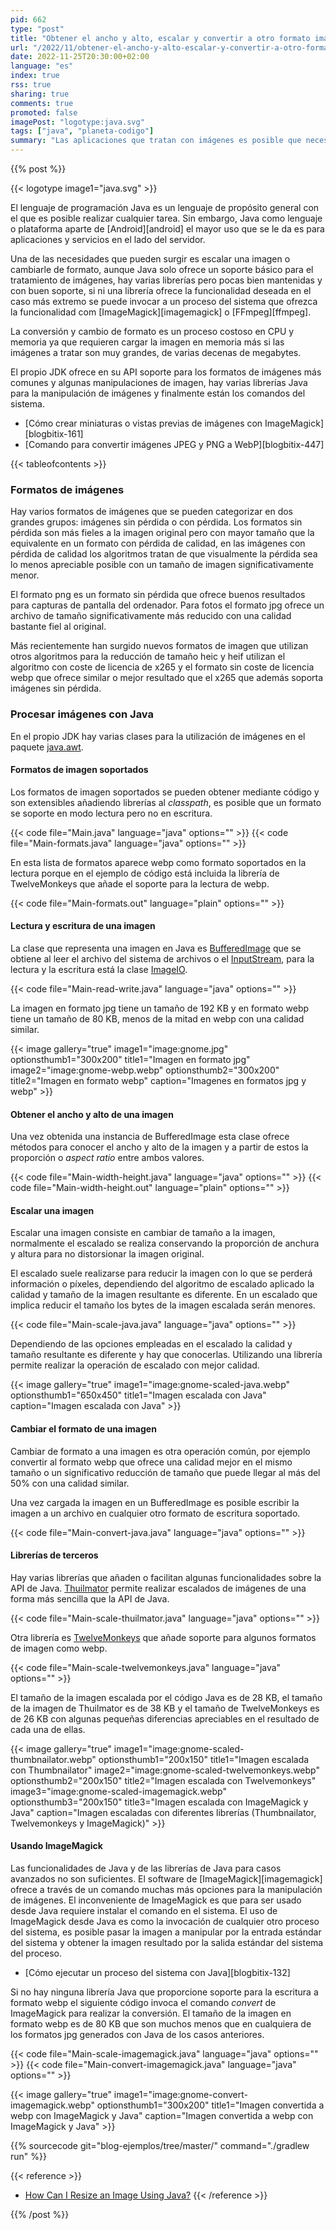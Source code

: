 ```yaml
---
pid: 662
type: "post"
title: "Obtener el ancho y alto, escalar y convertir a otro formato imágenes con Java"
url: "/2022/11/obtener-el-ancho-y-alto-escalar-y-convertir-a-otro-formato-imagenes-con-java/"
date: 2022-11-25T20:30:00+02:00
language: "es"
index: true
rss: true
sharing: true
comments: true
promoted: false
imagePost: "logotype:java.svg"
tags: ["java", "planeta-codigo"]
summary: "Las aplicaciones que tratan con imágenes es posible que necesiten conocer algunos datos de la imagen como anchura y altura, realizar algunas operaciones de manipulación básicas como escalado y conversión entre formatos. El propio JDK de Java ofrece algunas clases y soporta varios de los formatos más comunes de imagen. Para usos más avanzados hay que recurrir a librerías y si no fueran suficientes a comandos del sistema más avanzados."
---
```


{{% post %}}

{{< logotype image1="java.svg" >}}

El lenguaje de programación Java es un lenguaje de propósito general con el que es posible realizar cualquier tarea. Sin embargo, Java como lenguaje o plataforma aparte de [Android][android] el mayor uso que se le da es para aplicaciones y servicios en el lado del servidor.

Una de las necesidades que pueden surgir es escalar una imagen o cambiarle de formato, aunque Java solo ofrece un soporte básico para el tratamiento de imágenes, hay varias librerías pero pocas bien mantenidas y con buen soporte, si ni una librería ofrece la funcionalidad deseada en el caso más extremo se puede invocar a un proceso del sistema que ofrezca la funcionalidad com [ImageMagick][imagemagick] o [FFmpeg][ffmpeg].

La conversión y cambio de formato es un proceso costoso en CPU y memoria ya que requieren cargar la imagen en memoria más si las imágenes a tratar son muy grandes, de varias decenas de megabytes.

El propio JDK ofrece en su API soporte para los formatos de imágenes más comunes y algunas manipulaciones de imagen, hay varias librerías Java para la manipulación de imágenes y finalmente están los comandos del sistema.

* [Cómo crear miniaturas o vistas previas de imágenes con ImageMagick][blogbitix-161]
* [Comando para convertir imágenes JPEG y PNG a WebP][blogbitix-447]

{{< tableofcontents >}}

### Formatos de imágenes

Hay varios formatos de imágenes que se pueden categorizar en dos grandes grupos: imágenes sin pérdida o con pérdida. Los formatos sin pérdida son más fieles a la imagen original pero con mayor tamaño que la equivalente en un formato con pérdida de calidad, en las imágenes con pérdida de calidad los algoritmos tratan de que visualmente la pérdida sea lo menos apreciable posible con un tamaño de imagen significativamente menor.

El formato png es un formato sin pérdida que ofrece buenos resultados para capturas de pantalla del ordenador. Para fotos el formato jpg ofrece un archivo de tamaño significativamente más reducido con una calidad bastante fiel al original.

Más recientemente han surgido nuevos formatos de imagen que utilizan otros algoritmos para la reducción de tamaño heic y heif utilizan el algoritmo con coste de licencia de x265 y el formato sin coste de licencia webp que ofrece similar o mejor resultado que el x265 que además soporta imágenes sin pérdida.

### Procesar imágenes con Java

En el propio JDK hay varias clases para la utilización de imágenes en el paquete [java.awt](javadoc17:java.desktop/java/awt/package-summary.html).

#### Formatos de imagen soportados

Los formatos de imagen soportados se pueden obtener mediante código y son extensibles añadiendo librerías al _classpath_, es posible que un formato se soporte en modo lectura pero no en escritura.

{{< code file="Main.java" language="java" options="" >}}
{{< code file="Main-formats.java" language="java" options="" >}}

En esta lista de formatos aparece webp como formato soportados en la lectura porque en el ejemplo de código está incluida la librería de TwelveMonkeys que añade el soporte para la lectura de webp.

{{< code file="Main-formats.out" language="plain" options="" >}}

#### Lectura y escritura de una imagen

La clase que representa una imagen en Java es [BufferedImage](havadoc17:java.desktop/java/awt/image/BufferedImage.html) que se obtiene al leer el archivo del sistema de archivos o el [InputStream](javadoc17:java.base/java/io/InputStream.html), para la lectura y la escritura está la clase [ImageIO](javadoc17:java.desktop/javax/imageio/ImageIO.html).

{{< code file="Main-read-write.java" language="java" options="" >}}

La imagen en formato jpg tiene un tamaño de 192 KB y en formato webp tiene un tamaño de 80 KB, menos de la mitad en webp con una calidad similar.

{{< image
    gallery="true"
    image1="image:gnome.jpg" optionsthumb1="300x200" title1="Imagen en formato jpg"
    image2="image:gnome-webp.webp" optionsthumb2="300x200" title2="Imagen en formato webp"
    caption="Imagenes en formatos jpg y webp" >}}

#### Obtener el ancho y alto de una imagen

Una vez obtenida una instancia de BufferedImage esta clase ofrece métodos para conocer el ancho y alto de la imagen y a partir de estos la proporción o _aspect ratio_ entre ambos valores.

{{< code file="Main-width-height.java" language="java" options="" >}}
{{< code file="Main-width-height.out" language="plain" options="" >}}

#### Escalar una imagen

Escalar una imagen consiste en cambiar de tamaño a la imagen, normalmente el escalado se realiza conservando la proporción de anchura y altura para no distorsionar la imagen original.

El escalado suele realizarse para reducir la imagen con lo que se perderá información o píxeles, dependiendo del algoritmo de escalado aplicado la calidad y tamaño de la imagen resultante es diferente. En un escalado que implica reducir el tamaño los bytes de la imagen escalada serán menores.

{{< code file="Main-scale-java.java" language="java" options="" >}}

Dependiendo de las opciones empleadas en el escalado la calidad y tamaño resultante es diferente y hay que conocerlas. Utilizando una librería permite realizar la operación de escalado con mejor calidad.

{{< image
    gallery="true"
    image1="image:gnome-scaled-java.webp" optionsthumb1="650x450" title1="Imagen escalada con Java"
    caption="Imagen escalada con Java" >}}

#### Cambiar el formato de una imagen

Cambiar de formato a una imagen es otra operación común, por ejemplo convertir al formato webp que ofrece una calidad mejor en el mismo tamaño o un significativo reducción de tamaño que puede llegar al más del 50% con una calidad similar.

Una vez cargada la imagen en un BufferedImage es posible escribir la imagen a un archivo en cualquier otro formato de escritura soportado.

{{< code file="Main-convert-java.java" language="java" options="" >}}

#### Librerías de terceros

Hay varias librerías que añaden o facilitan algunas funcionalidades sobre la API de Java. [Thuilmator](https://github.com/coobird/thumbnailator) permite realizar escalados de imágenes de una forma más sencilla que la API de Java.

{{< code file="Main-scale-thuilmator.java" language="java" options="" >}}

Otra librería es [TwelveMonkeys](https://github.com/haraldk/TwelveMonkeys) que añade soporte para algunos formatos de imagen como webp.

{{< code file="Main-scale-twelvemonkeys.java" language="java" options="" >}}

El tamaño de la imagen escalada por el código Java es de 28 KB, el tamaño de la imagen de Thuilmator es de 38 KB y el tamaño de TwelveMonkeys es de 26 KB con algunas pequeñas diferencias apreciables en el resultado de cada una de ellas.

{{< image
    gallery="true"
    image1="image:gnome-scaled-thumbnailator.webp" optionsthumb1="200x150" title1="Imagen escalada con Thumbnailator"
    image2="image:gnome-scaled-twelvemonkeys.webp" optionsthumb2="200x150" title2="Imagen escalada con Twelvemonkeys"
    image3="image:gnome-scaled-imagemagick.webp" optionsthumb3="200x150" title3="Imagen escalada con ImageMagick y Java"
    caption="Imagen escaladas con diferentes librerías (Thumbnailator, Twelvemonkeys y ImageMagick)" >}}

#### Usando ImageMagick

Las funcionalidades de Java y de las librerías de Java para casos avanzados no son suficientes. El software de [ImageMagick][imagemagick] ofrece a través de un comando muchas más opciones para la manipulación de imágenes. El inconveniente de ImageMagick es que para ser usado desde Java requiere instalar el comando en el sistema. El uso de ImageMagick desde Java es como la invocación de cualquier otro proceso del sistema, es posible pasar la imagen a manipular por la entrada estándar del sistema y obtener la imagen resultado por la salida estándar del sistema del proceso.

* [Cómo ejecutar un proceso del sistema con Java][blogbitix-132]

Si no hay ninguna librería Java que proporcione soporte para la escritura a formato webp el siguiente código invoca el comando _convert_ de ImageMagick para realizar la conversión. El tamaño de la imagen en formato webp es de 80 KB que son muchos menos que en cualquiera de los formatos jpg generados con Java de los casos anteriores.

{{< code file="Main-scale-imagemagick.java" language="java" options="" >}}
{{< code file="Main-convert-imagemagick.java" language="java" options="" >}}

{{< image
    gallery="true"
    image1="image:gnome-convert-imagemagick.webp" optionsthumb1="300x200" title1="Imagen convertida a webp con ImageMagick y Java"
    caption="Imagen convertida a webp con ImageMagick y Java" >}}

{{% sourcecode git="blog-ejemplos/tree/master/" command="./gradlew run" %}}

{{< reference >}}
* [How Can I Resize an Image Using Java?](https://www.baeldung.com/java-resize-image)
{{< /reference >}}

{{% /post %}}